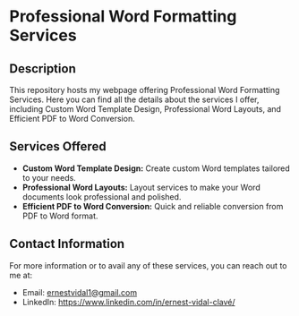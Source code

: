 # Professional Word Formatting Services

## Description

This repository hosts my webpage offering Professional Word Formatting Services. Here you can find all the details about the services I offer, including Custom Word Template Design, Professional Word Layouts, and Efficient PDF to Word Conversion.

## Services Offered

- **Custom Word Template Design:** Create custom Word templates tailored to your needs.
- **Professional Word Layouts:** Layout services to make your Word documents look professional and polished.
- **Efficient PDF to Word Conversion:** Quick and reliable conversion from PDF to Word format.

## Contact Information

For more information or to avail any of these services, you can reach out to me at:
- Email: ernestvidal1@gmail.com
- LinkedIn: https://www.linkedin.com/in/ernest-vidal-clavé/

